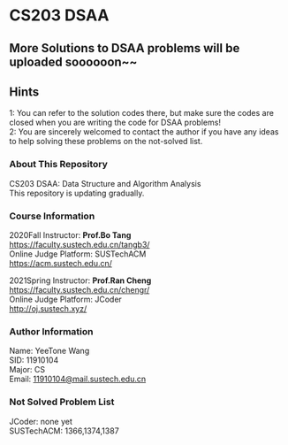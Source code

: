 # CS203 DSAA
## More Solutions to DSAA problems will be uploaded soooooon~~
  
## Hints
1: You can refer to the solution codes there, but make sure the codes are closed when you are writing the code for DSAA problems!  
2: You are sincerely welcomed to contact the author if you have any ideas to help solving these problems on the not-solved list.  
### About This Repository
CS203 DSAA: Data Structure and Algorithm Analysis  
This repository is updating gradually.  

### Course Information  
2020Fall Instructor: **Prof.Bo Tang**  
https://faculty.sustech.edu.cn/tangb3/  
Online Judge Platform: SUSTechACM  
https://acm.sustech.edu.cn/  
  
2021Spring Instructor: **Prof.Ran Cheng**  
https://faculty.sustech.edu.cn/chengr/  
Online Judge Platform: JCoder  
http://oj.sustech.xyz/  

### Author Information
Name: YeeTone Wang  
SID: 11910104  
Major: CS  
Email: 11910104@mail.sustech.edu.cn  

### Not Solved Problem List
JCoder: none yet  
SUSTechACM: 1366,1374,1387  
